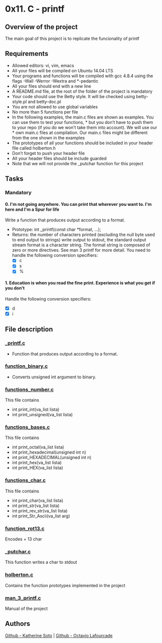 # 0x11. C - printf

## Overview of the project
The main goal of this project is to replicate the funcionality of printf

## Requirements

* Allowed editors: vi, vim, emacs
* All your files will be compiled on Ubuntu 14.04 LTS
* Your programs and functions will be compiled with gcc 4.8.4 using the flags -Wall -Werror -Wextra and *-pedantic
* All your files should end with a new line
* A README.md file, at the root of the folder of the project is mandatory
* Your code should use the Betty style. It will be checked using betty-style.pl and betty-doc.pl
* You are not allowed to use global variables
* No more than 5 functions per file
* In the following examples, the main.c files are shown as examples. You can use them to test your functions, * but you don’t have to push them to your repo (if you do we won’t take them into account). We will use our * own main.c files at compilation. Our main.c files might be different from the one shown in the examples
* The prototypes of all your functions should be included in your header file called holberton.h
* Don’t forget to push your header file
* All your header files should be include guarded
* Note that we will not provide the _putchar function for this project

## Tasks
### Mandatory

#### 0. I'm not going anywhere. You can print that wherever you want to. I'm here and I'm a Spur for life

Write a function that produces output according to a format.

* Prototype: int _printf(const char *format, ...);
* Returns: the number of characters printed (excluding the null byte used to end output to strings) write output to stdout, the standard output stream format is a character string. The format string is composed of zero or more directives. See man 3 printf for more detail. You need to handle the following conversion specifiers:
  - [x] c
  - [x] s
  - [x] %

#### 1. Education is when you read the fine print. Experience is what you get if you don't
Handle the following conversion specifiers:
  - [x] d
  - [x] i

## File description
### [_printf.c](_printf.c)
* Function that produces output according to a format.
### [function_binary.c](function_binary.c)
* Converts unsigned int argument to binary.
### [functions_number.c](functions_number.c)
This file contains
* int print_int(va_list lista)
* int print_unsigned(va_list lista)
### [functions_bases.c](functions_bases.c)
This file contains
* int print_octal(va_list lista)
* int	print_hexadecimal(unsigned int n)
* int	print_HEXADECIMAL(unsigned int n)
* int print_hex(va_list lista)
* int print_HEX(va_list lista)
### [functions_char.c](functions_char.c)
This file contains
* int print_char(va_list lista)
* int print_str(va_list lista)
* int print_rev_str(va_list lista)
* int print_Str_Ascii(va_list arg)
### [function_rot13.c](function_rot13.c)
Encodes + 13 char
### [_putchar.c](_putchar.c)
This function writes a char to stdout
### [holberton.c](holberton.c)
Contains the function prototypes implemented in the project
### [man_3_printf.c](man_3_printf.c)
Manual of the project

## Authors
[Github - Katherine Soto](https://github.com/kateincoding) |
[Github - Octavio Lafourcade](https://github.com/tavolafourcade)